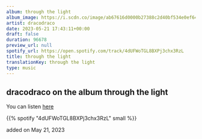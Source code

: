 ```yaml
---
album: through the light
album_image: https://i.scdn.co/image/ab67616d0000b27388c2d40bf534e0ef64335140
artist: dracodraco
date: 2023-05-21 17:43:11+00:00
draft: false
duration: 96678
preview_url: null
spotify_url: https://open.spotify.com/track/4dUFWoTGL8BXPj3chx3RzL
title: through the light
translationKey: through the light
type: music
---
```


## dracodraco on the album through the light

You can listen [here](https://open.spotify.com/track/4dUFWoTGL8BXPj3chx3RzL)

{{% spotify "4dUFWoTGL8BXPj3chx3RzL" small %}}

added on May 21, 2023